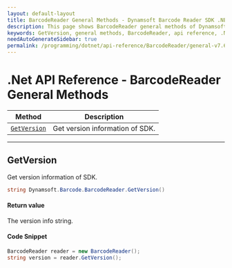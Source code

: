 ```yaml
---
layout: default-layout
title: BarcodeReader General Methods - Dynamsoft Barcode Reader SDK .NET Edition API Reference
description: This page shows BarcodeReader general methods of Dynamsoft Barcode Reader SDK .NET Edition.
keywords: GetVersion, general methods, BarcodeReader, api reference, .Net
needAutoGenerateSidebar: true
permalink: /programming/dotnet/api-reference/BarcodeReader/general-v7.6.0.html
---
```


# .Net API Reference - BarcodeReader General Methods

  | Method               | Description |
  |----------------------|-------------|
  | [`GetVersion`](#getversion) | Get version information of SDK.|

  ---


## GetVersion

Get version information of SDK.

```csharp
string Dynamsoft.Barcode.BarcodeReader.GetVersion()
```

#### Return value
The version info string. 

#### Code Snippet
```csharp
BarcodeReader reader = new BarcodeReader();
string version = reader.GetVersion();
```
